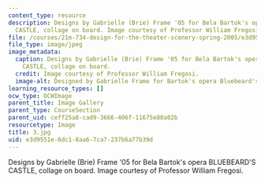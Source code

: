 ```yaml
---
content_type: resource
description: Designs by Gabrielle (Brie) Frame '05 for Bela Bartok's opera BLUEBEARD'S
  CASTLE, collage on board. Image courtesy of Professor William Fregosi.
file: /courses/21m-734-design-for-the-theater-scenery-spring-2005/e3d9551e6dc18aa67ca7237b6a77b39d_3.jpg
file_type: image/jpeg
image_metadata:
  caption: Designs by Gabrielle (Brie) Frame '05 for Bela Bartok's opera BLUEBEARD'S
    CASTLE, collage on board.
  credit: Image courtesy of Professor William Fregosi.
  image-alt: Designed by Gabrielle Frame for Bartok's opera Bluebeard's Castle.
learning_resource_types: []
ocw_type: OCWImage
parent_title: Image Gallery
parent_type: CourseSection
parent_uid: ceff25a8-cad9-3666-406f-11675e80a02b
resourcetype: Image
title: 3.jpg
uid: e3d9551e-6dc1-8aa6-7ca7-237b6a77b39d
---
```

Designs by Gabrielle (Brie) Frame '05 for Bela Bartok's opera BLUEBEARD'S CASTLE, collage on board. Image courtesy of Professor William Fregosi.

